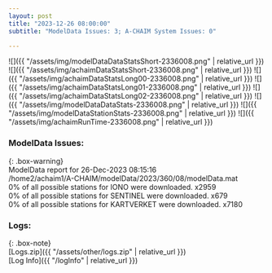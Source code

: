 ```yaml
---
layout: post
title: "2023-12-26 08:00:00"
subtitle: "ModelData Issues: 3; A-CHAIM System Issues: 0"

---
```


![]({{ "/assets/img/modelDataDataStatsShort-2336008.png" | relative_url }})
![]({{ "/assets/img/achaimDataStatsShort-2336008.png" | relative_url }})
![]({{ "/assets/img/achaimDataStatsLong00-2336008.png" | relative_url }})
![]({{ "/assets/img/achaimDataStatsLong01-2336008.png" | relative_url }})
![]({{ "/assets/img/achaimDataStatsLong02-2336008.png" | relative_url }})
![]({{ "/assets/img/modelDataDataStats-2336008.png" | relative_url }})
![]({{ "/assets/img/modelDataStationStats-2336008.png" | relative_url }})
![]({{ "/assets/img/achaimRunTime-2336008.png" | relative_url }})


### ModelData Issues:  
  
{: .box-warning}  
 ModelData report for 26-Dec-2023 08:15:16   
 /home2/achaim1/A-CHAIM/modelData/2023/360/08/modelData.mat   
 0% of all possible stations for IONO were downloaded. x2959   
 0% of all possible stations for SENTINEL were downloaded. x679   
 0% of all possible stations for KARTVERKET were downloaded. x7180   
  


### Logs:  
  
{: .box-note}  
[Logs.zip]({{ "/assets/other/logs.zip" | relative_url }})  
[Log Info]({{ "/logInfo" | relative_url }})  
